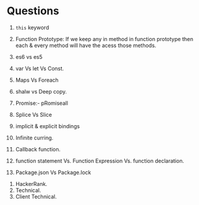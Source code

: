 # Questions

1. `this` keyword

2. Function Prototype: If we keep any in method in function prototype then each & every method will have the acess those methods.

3. es6 vs es5

4. var Vs let Vs Const.

5. Maps Vs Foreach

6. shalw vs Deep copy.

7. Promise:- pRomiseall

8. Splice Vs Slice

9. implicit & explicit bindings

10. Infinite curring.
11. Callback function.
12. function statement Vs. Function Expression Vs. function declaration.
13. Package.json Vs Package.lock

1) HackerRank.
2) Technical.
3) Client Technical.

